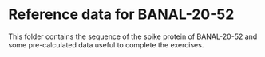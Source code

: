 # Reference data for BANAL-20-52
This folder contains the sequence of the spike protein of BANAL-20-52 and some pre-calculated data useful to complete the exercises.
